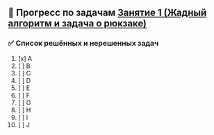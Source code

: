 ## 📌 Прогресс по задачам [Занятие 1 (Жадный алгоритм и задача о рюкзаке)](https://contest.yandex.ru/contest/74964/enter/)

### ✅ Список решённых и нерешенных задач
1. [x] A
2. [ ] B
3. [ ] C
4. [ ] D
5. [ ] E
6. [ ] F
7. [ ] G
8. [ ] H
9. [ ] I
10. [ ] J